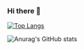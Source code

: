 ### Hi there 👋


[![Top Langs](https://github-readme-stats.vercel.app/api/top-langs/?username=M-Abdus-Shakur&layout=compact)](https://github.com/M-Abdus-Shakur)

![Anurag's GitHub stats](https://github-readme-stats.vercel.app/api?username=M-Abdus-Shakur&show_icons=true&theme=radical)
<!--
**M-Abdus-Shakur/M-Abdus-Shakur** is a ✨ _special_ ✨ repository because its `README.md` (this file) appears on your GitHub profile.

Here are some ideas to get you started:

- 🔭 I’m currently working on ...
- 🌱 I’m currently learning ...
- 👯 I’m looking to collaborate on ...
- 🤔 I’m looking for help with ...
- 💬 Ask me about ...
- 📫 How to reach me: ...
- 😄 Pronouns: ...
- ⚡ Fun fact: ...
-->
